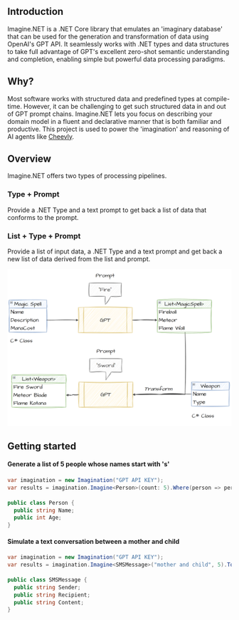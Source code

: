 ## Introduction
Imagine.NET is a .NET Core library that emulates an 'imaginary database' that can be used for the generation and transformation of data using OpenAI's GPT API. It seamlessly works with .NET types and data structures to take full advantage of GPT's excellent zero-shot semantic understanding and completion, enabling simple but powerful data processing paradigms.

## Why?
Most software works with structured data and predefined types at compile-time. However, it can be challenging to get such structured data in and out of GPT prompt chains. Imagine.NET lets you focus on describing your domain model in a fluent and declarative manner that is both familiar and productive. This project is used to power the 'imagination' and reasoning of AI agents like [Cheevly](https://www.cheevly.com/).

## Overview
Imagine.NET offers two types of processing pipelines.

### Type + Prompt
Provide a .NET Type and a text prompt to get back a list of data that conforms to the prompt.
  
### List + Type + Prompt
Provide a list of input data, a .NET Type and a text prompt and get back a new list of data derived from the list and prompt.
  
![Diagram](design.png?raw=true "Diagram")


## Getting started

#### Generate a list of 5 people whose names start with 's'
```C#
var imagination = new Imagination("GPT API KEY");
var results = imagination.Imagine<Person>(count: 5).Where(person => person.Name.StartsWith("s")).ToList();

public class Person {
  public string Name;
  public int Age;
}
```

#### Simulate a text conversation between a mother and child
```C#
var imagination = new Imagination("GPT API KEY");
var results = imagination.Imagine<SMSMessage>("mother and child", 5).ToList();

public class SMSMessage {
  public string Sender;
  public string Recipient;
  public string Content;
}
```
